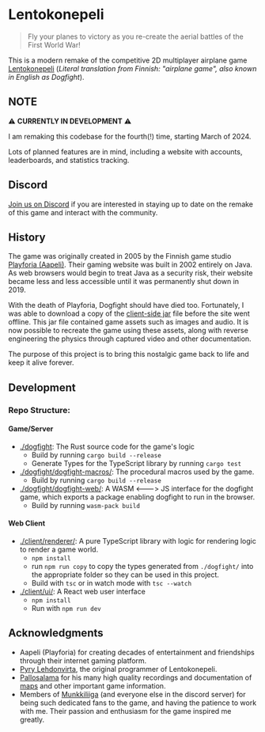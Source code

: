 # Lentokonepeli

> Fly your planes to victory as you re-create the aerial battles of the First World War!

This is a modern remake of the competitive 2D multiplayer airplane game [Lentokonepeli](https://www.youtube.com/watch?v=qCCCUXUwlT8)
(_Literal translation from Finnish: "airplane game", also known in English as Dogfight_).

## NOTE

⚠️ **CURRENTLY IN DEVELOPMENT** ⚠️

I am remaking this codebase for the fourth(!) time, starting March of 2024.

Lots of planned features are in mind, including a website with accounts, leaderboards, and statistics tracking.

## Discord

[Join us on Discord](https://discord.gg/QjtXPmx) if you are interested in staying up to date on the remake of this game
and interact with the community.

## History

The game was originally created in 2005 by the Finnish game studio [Playforia (Aapeli)](https://en.wikipedia.org/wiki/Playforia).
Their gaming website was built in 2002 entirely on Java.
As web browsers would begin to treat Java as a security risk,
their website became less and less accessible
until it was permanently shut down in 2019.

With the death of Playforia, Dogfight should have died too.
Fortunately, I was able to download a copy of the [client-side jar](https://github.com/mattbruv/playray-dogfight-client) file before the site went offline.
This jar file contained game assets such as images and audio.
It is now possible to recreate the game using these assets, along with reverse engineering the physics through captured video and other documentation.

The purpose of this project is to bring this nostalgic game back to life and keep it alive forever.

## Development

### Repo Structure:

#### Game/Server

- [./dogfight](./dogfight/): The Rust source code for the game's logic
  - Build by running `cargo build --release`
  - Generate Types for the TypeScript library by running `cargo test`
- [./dogfight/dogfight-macros/](./dogfight/dogfight-macros/):
  The procedural macros used by the game.
  - Build by running `cargo build --release`
- [./dogfight/dogfight-web/](./dogfight/dogfight-web/):
  A WASM <---> JS interface for the dogfight game, which exports a package enabling dogfight to run in the browser.
  - Build by running `wasm-pack build`

#### Web Client

- [./client/renderer/](./client/renderer/):
  A pure TypeScript library with logic for rendering logic to render a game world.
  - `npm install`
  - run `npm run copy` to copy the types generated from `./dogfight/` into the appropriate folder so they can be used in this project.
  - Build with `tsc` or in watch mode with `tsc --watch`
- [./client/ui/](./client/ui/):
  A React web user interface
  - `npm install`
  - Run with `npm run dev`

## Acknowledgments

- Aapeli (Playforia) for creating decades of entertainment and friendships through their internet gaming platform.
- [Pyry Lehdonvirta](https://pyry.lehdonvirta.com/), the original programmer of Lentokonepeli.
- [Pallosalama](https://www.youtube.com/user/tappajaav) for his many high quality recordings and documentation of [maps](./docs/images/map-screenshots) and other important game information.
- Members of [Munkkiliiga](http://munq.arkku.net/) (and everyone else in the discord server) for being such dedicated fans to the game, and having the patience to work with me.
  Their passion and enthusiasm for the game inspired me greatly.

